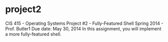 project2
========

CIS 415 - Operating Systems Project #2 - Fully-Featured Shell Spring 2014 - Prof. Butler1 Due date: May 30, 2014 In this assignment, you will implement a more fully-featured shell.
